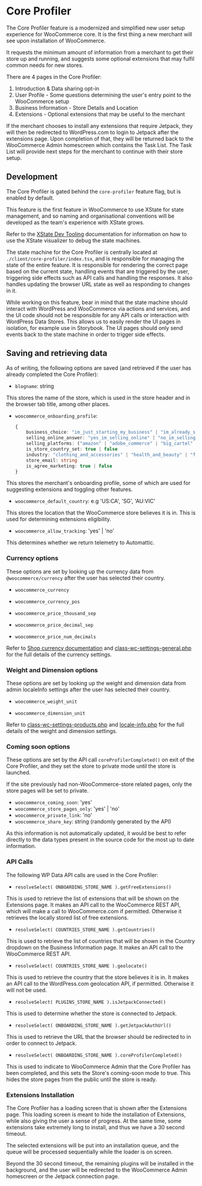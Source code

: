 # Core Profiler

The Core Profiler feature is a modernized and simplified new user setup experience for WooCommerce core. It is the first thing a new merchant will see upon installation of WooCommerce. 

It requests the minimum amount of information from a merchant to get their store up and running, and suggests some optional extensions that may fulfil common needs for new stores.

There are 4 pages in the Core Profiler:

1. Introduction & Data sharing opt-in
2. User Profile - Some questions determining the user's entry point to the WooCommerce setup
3. Business Information - Store Details and Location
4. Extensions - Optional extensions that may be useful to the merchant

If the merchant chooses to install any extensions that require Jetpack, they will then be redirected to WordPress.com to login to Jetpack after the extensions page. Upon completion of that, they will be returned back to the WooCommerce Admin homescreen which contains the Task List. The Task List will provide next steps for the merchant to continue with their store setup.

## Development

The Core Profiler is gated behind the `core-profiler` feature flag, but is enabled by default. 

This feature is the first feature in WooCommerce to use XState for state management, and so naming and organisational conventions will be developed as the team's experience with XState grows.

Refer to the [XState Dev Tooling](xstate.md) documentation for information on how to use the XState visualizer to debug the state machines.

The state machine for the Core Profiler is centrally located at `./client/core-profiler/index.tsx`, and is responsible for managing the state of the entire feature. It is responsible for rendering the correct page based on the current state, handling events that are triggered by the user, triggering side effects such as API calls and handling the responses. It also handles updating the browser URL state as well as responding to changes in it.

While working on this feature, bear in mind that the state machine should interact with WordPress and WooCommerce via actions and services, and the UI code should not be responsible for any API calls or interaction with WordPress Data Stores. This allows us to easily render the UI pages in isolation, for example use in Storybook. The UI pages should only send events back to the state machine in order to trigger side effects.

## Saving and retrieving data

As of writing, the following options are saved (and retrieved if the user has already completed the Core Profiler):

- `blogname`: string

This stores the name of the store, which is used in the store header and in the browser tab title, among other places.

- `woocommerce_onboarding_profile`:
    
    ```typescript
    {
        business_choice: "im_just_starting_my_business" | "im_already_selling" | "im_setting_up_a_store_for_a_client" | undefined
        selling_online_answer: "yes_im_selling_online" | "no_im_selling_offline" | "im_selling_both_online_and_offline" | undefined
        selling_platforms: ("amazon" | "adobe_commerce" | "big_cartel" | "big_commerce" | "ebay" | "ecwid" | "etsy" | "facebook_marketplace" | "google_shopping" | "pinterest" | "shopify" | "square" | "squarespace" | "wix" | "wordpress")[] | undefined
        is_store_country_set: true | false
        industry: "clothing_and_accessories" | "health_and_beauty" | "food_and_drink" | "home_furniture_and_garden" | "education_and_learning" | "electronics_and_computers" | "arts_and_crafts" | "sports_and_recreation" | "other"
        store_email: string
        is_agree_marketing: true | false
    }
    ```

This stores the merchant's onboarding profile, some of which are used for suggesting extensions and toggling other features. 

- `woocommerce_default_country`: e.g 'US:CA', 'SG', 'AU:VIC'

This stores the location that the WooCommerce store believes it is in. This is used for determining extensions eligibility.

- `woocommerce_allow_tracking`: 'yes' | 'no'

This determines whether we return telemetry to Automattic.

### Currency options

These options are set by looking up the currency data from `@woocommerce/currency` after the user has selected their country.

- `woocommerce_currency`

- `woocommerce_currency_pos`

- `woocommerce_price_thousand_sep`

- `woocommerce_price_decimal_sep`

- `woocommerce_price_num_decimals`

Refer to [Shop currency documentation](https://woocommerce.com/document/shop-currency/) and [class-wc-settings-general.php](https://woocommerce.github.io/code-reference/files/woocommerce-includes-admin-settings-class-wc-settings-general.html) for the full details of the currency settings.

### Weight and Dimension options

These options are set by looking up the weight and dimension data from admin localeInfo settings after the user has selected their country.

- `woocommerce_weight_unit`

- `woocommerce_dimension_unit`

Refer to [class-wc-settings-products.php](https://woocommerce.github.io/code-reference/files/woocommerce-includes-admin-settings-class-wc-settings-products.html) and [locale-info.php](https://github.com/woocommerce/woocommerce/blob/trunk/plugins/woocommerce/i18n/locale-info.php) for the full details of the weight and dimension settings.

### Coming soon options

These options are set by the API call `coreProfilerCompleted()` on exit of the Core Profiler, and they set the store to private mode until the store is launched. 

If the site previously had non-WooCommerce-store related pages, only the store pages will be set to private.

- `woocommerce_coming_soon`: 'yes'
- `woocommerce_store_pages_only`: 'yes' | 'no'
- `woocommerce_private_link`: 'no'
- `woocommerce_share_key`: string (randomly generated by the API)

As this information is not automatically updated, it would be best to refer directly to the data types present in the source code for the most up to date information.

### API Calls

The following WP Data API calls are used in the Core Profiler:

- `resolveSelect( ONBOARDING_STORE_NAME ).getFreeExtensions()`

This is used to retrieve the list of extensions that will be shown on the Extensions page. It makes an API call to the WooCommerce REST API, which will make a call to WooCommerce.com if permitted. Otherwise it retrieves the locally stored list of free extensions.

- `resolveSelect( COUNTRIES_STORE_NAME ).getCountries()`

This is used to retrieve the list of countries that will be shown in the Country dropdown on the Business Information page. It makes an API call to the WooCommerce REST API.

- `resolveSelect( COUNTRIES_STORE_NAME ).geolocate()`

This is used to retrieve the country that the store believes it is in. It makes an API call to the WordPress.com geolocation API, if permitted. Otherwise it will not be used.

- `resolveSelect( PLUGINS_STORE_NAME ).isJetpackConnected()`

This is used to determine whether the store is connected to Jetpack.

- `resolveSelect( ONBOARDING_STORE_NAME ).getJetpackAuthUrl()`

This is used to retrieve the URL that the browser should be redirected to in order to connect to Jetpack.

- `resolveSelect( ONBOARDING_STORE_NAME ).coreProfilerCompleted()`

This is used to indicate to WooCommerce Admin that the Core Profiler has been completed, and this sets the Store's coming-soon mode to true. This hides the store pages from the public until the store is ready.

### Extensions Installation

The Core Profiler has a loading screen that is shown after the Extensions page. This loading screen is meant to hide the installation of Extensions, while also giving the user a sense of progress. At the same time, some extensions take extremely long to install, and thus we have a 30 second timeout. 

The selected extensions will be put into an installation queue, and the queue will be processed sequentially while the loader is on screen.

Beyond the 30 second timeout, the remaining plugins will be installed in the background, and the user will be redirected to the WooCommerce Admin homescreen or the Jetpack connection page.
